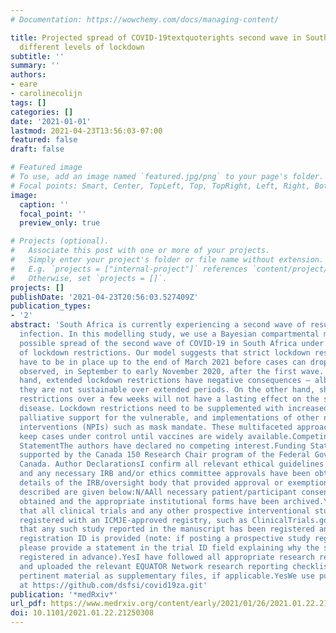 ```yaml
---
# Documentation: https://wowchemy.com/docs/managing-content/

title: Projected spread of COVID-19textquoterights second wave in South Africa under
  different levels of lockdown
subtitle: ''
summary: ''
authors:
- eare
- carolinecolijn
tags: []
categories: []
date: '2021-01-01'
lastmod: 2021-04-23T13:56:03-07:00
featured: false
draft: false

# Featured image
# To use, add an image named `featured.jpg/png` to your page's folder.
# Focal points: Smart, Center, TopLeft, Top, TopRight, Left, Right, BottomLeft, Bottom, BottomRight.
image:
  caption: ''
  focal_point: ''
  preview_only: true

# Projects (optional).
#   Associate this post with one or more of your projects.
#   Simply enter your project's folder or file name without extension.
#   E.g. `projects = ["internal-project"]` references `content/project/deep-learning/index.md`.
#   Otherwise, set `projects = []`.
projects: []
publishDate: '2021-04-23T20:56:03.527409Z'
publication_types:
- '2'
abstract: 'South Africa is currently experiencing a second wave of resurgence in COVID-19
  infection. In this modelling study, we use a Bayesian compartmental model to project
  possible spread of the second wave of COVID-19 in South Africa under various levels
  of lockdown restrictions. Our model suggests that strict lockdown restrictions will
  have to be in place up to the end of March 2021 before cases can drop to levels
  observed, in September to early November 2020, after the first wave. On the one
  hand, extended lockdown restrictions have negative consequences – albeit effective,
  they are not sustainable over extended periods. On the other hand, short lockdown
  restrictions over a few weeks will not have a lasting effect on the spread of the
  disease. Lockdown restrictions need to be supplemented with increased rapid testing,
  palliative support for the vulnerable, and implementations of other non-pharmaceutical
  interventions (NPIs) such as mask mandate. These multifaceted approaches could help
  keep cases under control until vaccines are widely available.Competing Interest
  StatementThe authors have declared no competing interest.Funding StatementCC is
  supported by the Canada 150 Research Chair program of the Federal Government of
  Canada. Author DeclarationsI confirm all relevant ethical guidelines have been followed,
  and any necessary IRB and/or ethics committee approvals have been obtained.YesThe
  details of the IRB/oversight body that provided approval or exemption for the research
  described are given below:N/AAll necessary patient/participant consent has been
  obtained and the appropriate institutional forms have been archived.YesI understand
  that all clinical trials and any other prospective interventional studies must be
  registered with an ICMJE-approved registry, such as ClinicalTrials.gov. I confirm
  that any such study reported in the manuscript has been registered and the trial
  registration ID is provided (note: if posting a prospective study registered retrospectively,
  please provide a statement in the trial ID field explaining why the study was not
  registered in advance).YesI have followed all appropriate research reporting guidelines
  and uploaded the relevant EQUATOR Network research reporting checklist(s) and other
  pertinent material as supplementary files, if applicable.YesWe use public data available
  at https://github.com/dsfsi/covid19za.git'
publication: '*medRxiv*'
url_pdf: https://www.medrxiv.org/content/early/2021/01/26/2021.01.22.21250308
doi: 10.1101/2021.01.22.21250308
---
```

